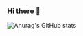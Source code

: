 ### Hi there 👋

![Anurag's GitHub stats](https://github-readme-stats.vercel.app/api?username=waleedahmad&show_icons=true&theme=radical&count_private=true)

